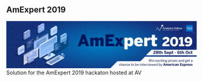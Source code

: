 ## AmExpert 2019
![img](https://github.com/vchulski/AmExpert_2019/blob/master/img/banner.jpg)
Solution for the AmExpert 2019 hackaton hosted at AV
